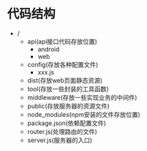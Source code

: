 # 代码结构
- /
  - api(api接口代码存放位置)
    - android
    - web
  - config(存放各种配置文件)
    - xxx.js
  - dist(存放web页面静态资源)
  - tool(存放一些封装的工具函数)
  - middleware(存放一些实现业务的中间件)
  - public(存放服务器的资源文件)
  - node_modules(npm安装的文件存放位置)
  - package.json(依赖配置文件)
  - router.js(处理路由的文件)
  - server.js(服务器的入口)

